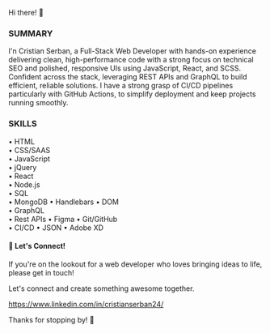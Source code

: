 Hi there! 👋

### SUMMARY
I'n Cristian Serban, a Full-Stack Web Developer with hands-on experience delivering clean, high-performance code with a strong focus on technical SEO and polished, responsive UIs using JavaScript, React, and SCSS. Confident across the stack, leveraging REST APIs and GraphQL to build efficient, reliable solutions. I have a strong grasp of CI/CD pipelines particularly with GitHub Actions, to simplify deployment and keep projects running smoothly.
  
### SKILLS 
• HTML	
• CSS/SAAS	
• JavaScript	
• jQuery	
• React 	
• Node.js 	
• SQL	
• MongoDB
• Handlebars 
• DOM	
• GraphQL	
• Rest APIs	
• Figma
• Git/GitHub  
• CI/CD	
• JSON
• Adobe XD


#### 🤝 Let's Connect!

If you're on the lookout for a web developer who loves bringing ideas to life, please get in touch!
       
Let's connect and create something awesome together.

https://www.linkedin.com/in/cristianserban24/

Thanks for stopping by! 🚀

<!---
ChrisserDev/ChrisserDev is a ✨ special ✨ repository because its `README.md` (this file) appears on your GitHub profile.
You can click the Preview link to take a look at your changes.
--->
